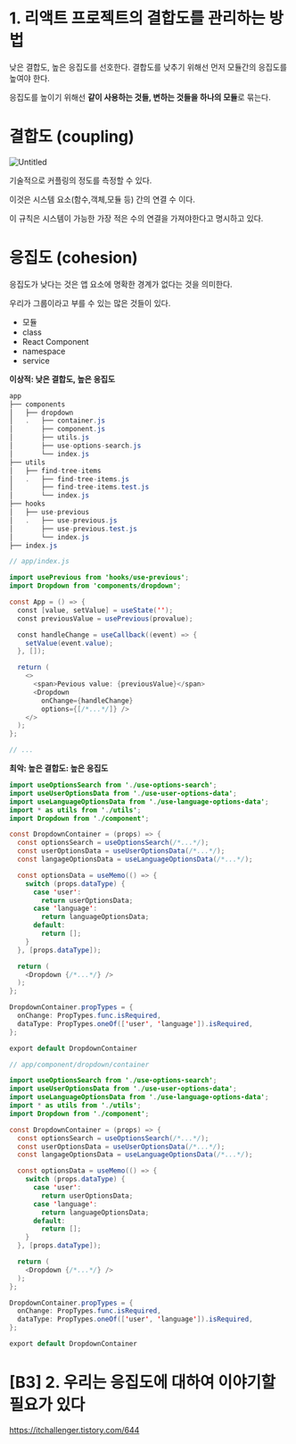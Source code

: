 # 1. 리액트 프로젝트의 결합도를 관리하는 방법

낮은 결합도, 높은 응집도를 선호한다. 결합도를 낮추기 위해선 먼저 모듈간의 응집도를 높여야 한다.

응집도를 높이기 위해선 **같이 사용하는 것들, 변하는 것들을 하나의 모듈**로 묶는다.

# **결합도 (coupling)**

![Untitled](https://prod-files-secure.s3.us-west-2.amazonaws.com/5a26ec9a-4a75-431e-ae2d-b908cda9c589/d5c8b971-7797-4cd7-a4a3-8556284a1e80/Untitled.png)

기술적으로 커플링의 정도를 측정할 수 있다.

이것은 시스템 요소(함수,객체,모듈 등) 간의 연결 수 이다.

이 규칙은 시스템이 가능한 가장 적은 수의 연결을 가져야한다고 명시하고 있다.

# **응집도 (cohesion)**

응집도가 낮다는 것은 앱 요소에 명확한 경계가 없다는 것을 의미한다.

우리가 그룹이라고 부를 수 있는 많은 것들이 있다.

- 모듈
- class
- React Component
- namespace
- service

**이상적: 낮은 결합도, 높은 응집도**

```java
app
├── components
│   ├── dropdown
│   .   ├── container.js
│       ├── component.js
│       ├── utils.js
│       ├── use-options-search.js
│       └── index.js
├── utils
│   ├── find-tree-items
│   .   ├── find-tree-items.js
│       ├── find-tree-items.test.js
│       └── index.js
├── hooks
│   ├── use-previous
│   .   ├── use-previous.js
│       ├── use-previous.test.js
│       └── index.js
├── index.js

```

```java
// app/index.js

import usePrevious from 'hooks/use-previous';
import Dropdown from 'components/dropdown';

const App = () => {
  const [value, setValue] = useState('');
  const previousValue = usePrevious(provalue);

  const handleChange = useCallback((event) => {
    setValue(event.value);
  }, []);

  return (
    <>
      <span>Pevious value: {previousValue}</span>
      <Dropdown
        onChange={handleChange}
        options={[/*...*/]} />
    </>
  );
};

// ...

```

**최악: 높은 결합도: 높은 응집도**

```java
import useOptionsSearch from './use-options-search';
import useUserOptionsData from './use-user-options-data';
import useLanguageOptionsData from './use-language-options-data';
import * as utils from './utils';
import Dropdown from './component';

const DropdownContainer = (props) => {
  const optionsSearch = useOptionsSearch(/*...*/);
  const userOptionsData = useUserOptionsData(/*...*/);
  const langageOptionsData = useLanguageOptionsData(/*...*/);

  const optionsData = useMemo(() => {
    switch (props.dataType) {
      case 'user':
        return userOptionsData;
      case 'language':
        return languageOptionsData;
      default:
        return [];
    }
  }, [props.dataType]);

  return (
    <Dropdown {/*...*/} />
  );
};

DropdownContainer.propTypes = {
  onChange: PropTypes.func.isRequired,
  dataType: PropTypes.oneOf(['user', 'language']).isRequired,
};

export default DropdownContainer
```

```java
// app/component/dropdown/container

import useOptionsSearch from './use-options-search';
import useUserOptionsData from './use-user-options-data';
import useLanguageOptionsData from './use-language-options-data';
import * as utils from './utils';
import Dropdown from './component';

const DropdownContainer = (props) => {
  const optionsSearch = useOptionsSearch(/*...*/);
  const userOptionsData = useUserOptionsData(/*...*/);
  const langageOptionsData = useLanguageOptionsData(/*...*/);

  const optionsData = useMemo(() => {
    switch (props.dataType) {
      case 'user':
        return userOptionsData;
      case 'language':
        return languageOptionsData;
      default:
        return [];
    }
  }, [props.dataType]);

  return (
    <Dropdown {/*...*/} />
  );
};

DropdownContainer.propTypes = {
  onChange: PropTypes.func.isRequired,
  dataType: PropTypes.oneOf(['user', 'language']).isRequired,
};

export default DropdownContainer
```

# **[B3] 2. 우리는 응집도에 대하여 이야기할 필요가 있다**

https://itchallenger.tistory.com/644
